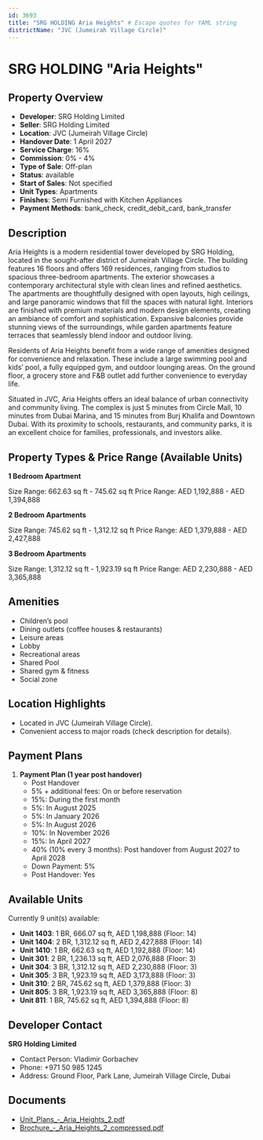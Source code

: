 ```yaml
---
id: 3693
title: "SRG HOLDING Aria Heights" # Escape quotes for YAML string
districtName: "JVC (Jumeirah Village Circle)"
---
```


# SRG HOLDING "Aria Heights"

## Property Overview
- **Developer**: SRG Holding Limited
- **Seller**: SRG Holding Limited
- **Location**: JVC (Jumeirah Village Circle)
- **Handover Date**: 1 April 2027
- **Service Charge**: 16%
- **Commission**: 0% - 4%
- **Type of Sale**: Off-plan
- **Status**: available
- **Start of Sales**: Not specified
- **Unit Types**: Apartments
- **Finishes**: Semi Furnished with Kitchen Appliances
- **Payment Methods**: bank_check, credit_debit_card, bank_transfer

## Description
Aria Heights is a modern residential tower developed by SRG Holding, located in the sought-after district of Jumeirah Village Circle. The building features 16 floors and offers 169 residences, ranging from studios to spacious three-bedroom apartments. The exterior showcases a contemporary architectural style with clean lines and refined aesthetics. The apartments are thoughtfully designed with open layouts, high ceilings, and large panoramic windows that fill the spaces with natural light. Interiors are finished with premium materials and modern design elements, creating an ambiance of comfort and sophistication. Expansive balconies provide stunning views of the surroundings, while garden apartments feature terraces that seamlessly blend indoor and outdoor living.

Residents of Aria Heights benefit from a wide range of amenities designed for convenience and relaxation. These include a large swimming pool and kids’ pool, a fully equipped gym, and outdoor lounging areas. On the ground floor, a grocery store and F&B outlet add further convenience to everyday life.

Situated in JVC, Aria Heights offers an ideal balance of urban connectivity and community living. The complex is just 5 minutes from Circle Mall, 10 minutes from Dubai Marina, and 15 minutes from Burj Khalifa and Downtown Dubai. With its proximity to schools, restaurants, and community parks, it is an excellent choice for families, professionals, and investors alike.

## Property Types & Price Range (Available Units)
**1 Bedroom Apartment**

Size Range: 662.63 sq ft - 745.62 sq ft
Price Range: AED 1,192,888 - AED 1,394,888

**2 Bedroom Apartments**

Size Range: 745.62 sq ft - 1,312.12 sq ft
Price Range: AED 1,379,888 - AED 2,427,888

**3 Bedroom Apartments**

Size Range: 1,312.12 sq ft - 1,923.19 sq ft
Price Range: AED 2,230,888 - AED 3,365,888

## Amenities
- Children’s pool
- Dining outlets  (coffee houses & restaurants)
- Leisure areas
- Lobby
- Recreational areas
- Shared Pool
- Shared gym & fitness
- Social zone

## Location Highlights
- Located in JVC (Jumeirah Village Circle).
- Convenient access to major roads (check description for details).

## Payment Plans
1. **Payment Plan (1 year post handover)**
   - Post Handover
   - 5% + additional fees: On or before reservation
   - 15%: During the first month
   - 5%: In August 2025
   - 5%: In January 2026
   - 5%: In August 2026
   - 10%: In November 2026
   - 15%: In April 2027
   - 40% (10% every 3 months): Post handover from August 2027 to April 2028
   - Down Payment: 5%
   - Post Handover: Yes

## Available Units
Currently 9 unit(s) available:
- **Unit 1403**: 1 BR, 666.07 sq ft, AED 1,198,888 (Floor: 14)
- **Unit 1404**: 2 BR, 1,312.12 sq ft, AED 2,427,888 (Floor: 14)
- **Unit 1410**: 1 BR, 662.63 sq ft, AED 1,192,888 (Floor: 14)
- **Unit 301**: 2 BR, 1,236.13 sq ft, AED 2,076,888 (Floor: 3)
- **Unit 304**: 3 BR, 1,312.12 sq ft, AED 2,230,888 (Floor: 3)
- **Unit 305**: 3 BR, 1,923.19 sq ft, AED 3,173,888 (Floor: 3)
- **Unit 310**: 2 BR, 745.62 sq ft, AED 1,379,888 (Floor: 3)
- **Unit 805**: 3 BR, 1,923.19 sq ft, AED 3,365,888 (Floor: 8)
- **Unit 811**: 1 BR, 745.62 sq ft, AED 1,394,888 (Floor: 8)

## Developer Contact
**SRG Holding Limited**
- Contact Person: Vladimir Gorbachev
- Phone: +971 50 985 1245
- Address: Ground Floor, Park Lane, Jumeirah Village Circle, Dubai

## Documents
- [Unit_Plans_-_Aria_Heights_2.pdf](https://cdn.geniemap.net/2024/11/27/01nbE1eEXDJyuIYrraCrtXQCSkcsTAzw6pXgeM1X.pdf)
- [Brochure_-_Aria_Heights_2_compressed.pdf](https://cdn.geniemap.net/2024/11/27/FxJZhdtqifzZ1IGS1w139TOhHnBN9AtIcATqPXx0.pdf)
